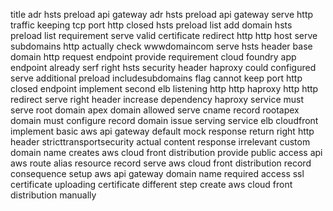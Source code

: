 title adr hsts preload api gateway adr hsts preload api gateway serve http traffic keeping tcp port http closed hsts preload list add domain hsts preload list requirement serve valid certificate redirect http http host serve subdomains http actually check wwwdomaincom serve hsts header base domain http request endpoint provide requirement cloud foundry app endpoint already serf right hsts security header haproxy could configured serve additional preload includesubdomains flag cannot keep port http closed endpoint implement second elb listening http http haproxy http http redirect serve right header increase dependency haproxy service must serve root domain apex domain allowed serve cname record rootapex domain must configure record domain issue serving service elb cloudfront implement basic aws api gateway default mock response return right http header stricttransportsecurity actual content response irrelevant custom domain name creates aws cloud front distribution provide public access api aws route alias resource record serve aws cloud front distribution record consequence setup aws api gateway domain name required access ssl certificate uploading certificate different step create aws cloud front distribution manually